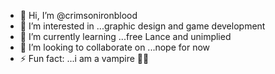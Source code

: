 - 👋 Hi, I’m @crimsonironblood
- 👀 I’m interested in ...graphic design and game development 
- 🌱 I’m currently learning ...free Lance and unimplied
- 💞️ I’m looking to collaborate on ...nope for now
- ⚡ Fun fact: ...i am a vampire 🧛‍♂️ 

<!---
crimsonironblood/crimsonironblood is a ✨ special ✨ repository because its `README.md` (this file) appears on your GitHub profile.
You can click the Preview link to take a look at your changes.
--->
